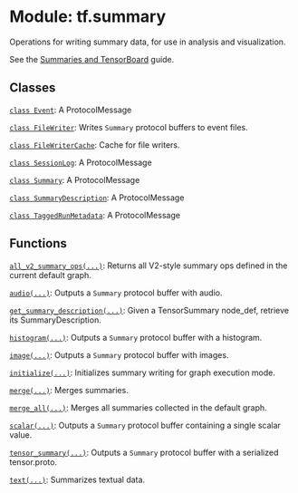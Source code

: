 <div itemscope itemtype="http://developers.google.com/ReferenceObject">
<meta itemprop="name" content="tf.summary" />
<meta itemprop="path" content="Stable" />
</div>

# Module: tf.summary

Operations for writing summary data, for use in analysis and visualization.

<!-- Placeholder for "Used in" -->

See the [Summaries and
TensorBoard](https://www.tensorflow.org/guide/summaries_and_tensorboard) guide.

## Classes

[`class Event`](../tf/Event.md): A ProtocolMessage

[`class FileWriter`](../tf/summary/FileWriter.md): Writes `Summary` protocol buffers to event files.

[`class FileWriterCache`](../tf/summary/FileWriterCache.md): Cache for file writers.

[`class SessionLog`](../tf/SessionLog.md): A ProtocolMessage

[`class Summary`](../tf/Summary.md): A ProtocolMessage

[`class SummaryDescription`](../tf/summary/SummaryDescription.md): A ProtocolMessage

[`class TaggedRunMetadata`](../tf/summary/TaggedRunMetadata.md): A ProtocolMessage

## Functions

[`all_v2_summary_ops(...)`](../tf/summary/all_v2_summary_ops.md): Returns all V2-style summary ops defined in the current default graph.

[`audio(...)`](../tf/summary/audio.md): Outputs a `Summary` protocol buffer with audio.

[`get_summary_description(...)`](../tf/summary/get_summary_description.md): Given a TensorSummary node_def, retrieve its SummaryDescription.

[`histogram(...)`](../tf/summary/histogram.md): Outputs a `Summary` protocol buffer with a histogram.

[`image(...)`](../tf/summary/image.md): Outputs a `Summary` protocol buffer with images.

[`initialize(...)`](../tf/summary/initialize.md): Initializes summary writing for graph execution mode.

[`merge(...)`](../tf/summary/merge.md): Merges summaries.

[`merge_all(...)`](../tf/summary/merge_all.md): Merges all summaries collected in the default graph.

[`scalar(...)`](../tf/summary/scalar.md): Outputs a `Summary` protocol buffer containing a single scalar value.

[`tensor_summary(...)`](../tf/summary/tensor_summary.md): Outputs a `Summary` protocol buffer with a serialized tensor.proto.

[`text(...)`](../tf/summary/text.md): Summarizes textual data.

